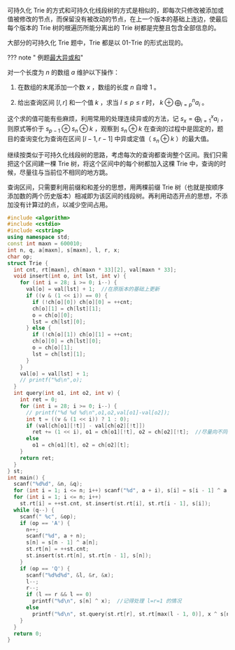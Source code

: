 可持久化 Trie 的方式和可持久化线段树的方式是相似的，即每次只修改被添加或值被修改的节点，而保留没有被改动的节点，在上一个版本的基础上连边，使最后每个版本的 Trie 树的根遍历所能分离出的 Trie 树都是完整且包含全部信息的。

大部分的可持久化 Trie 题中，Trie 都是以 01-Trie 的形式出现的。

??? note " 例题[最大异或和](https://www.lydsy.com/JudgeOnline/problem.php?id=3261)"

对一个长度为 $n$ 的数组 $a$ 维护以下操作：

1.  在数组的末尾添加一个数 $x$ ，数组的长度 $n$ 自增 $1$ 。

2.  给出查询区间 $[l,r]$ 和一个值 $k$ ，求当 $l\le p\le r$ 时， $k \oplus \bigoplus^{n}_{i=p} a_i$ 。

这个求的值可能有些麻烦，利用常用的处理连续异或的方法，记 $s_x=\bigoplus_{i=1}^x a_i$ ，则原式等价于 $s_{p-1}\oplus s_n\oplus k$ ，观察到 $s_n \oplus k$ 在查询的过程中是固定的，题目的查询变化为查询在区间 $[l-1,r-1]$ 中异或定值（ $s_n\oplus k$ ）的最大值。

继续按类似于可持久化线段树的思路，考虑每次的查询都查询整个区间。我们只需把这个区间建一棵 Trie 树，将这个区间中的每个树都加入这棵 Trie 中，查询的时候，尽量往与当前位不相同的地方跳。

查询区间，只需要利用前缀和和差分的思想，用两棵前缀 Trie 树（也就是按顺序添加数的两个历史版本）相减即为该区间的线段树。再利用动态开点的思想，不添加没有计算过的点，以减少空间占用。

```cpp
#include <algorithm>
#include <cstdio>
#include <cstring>
using namespace std;
const int maxn = 600010;
int n, q, a[maxn], s[maxn], l, r, x;
char op;
struct Trie {
  int cnt, rt[maxn], ch[maxn * 33][2], val[maxn * 33];
  void insert(int o, int lst, int v) {
    for (int i = 28; i >= 0; i--) {
      val[o] = val[lst] + 1;  //在原版本的基础上更新
      if ((v & (1 << i)) == 0) {
        if (!ch[o][0]) ch[o][0] = ++cnt;
        ch[o][1] = ch[lst][1];
        o = ch[o][0];
        lst = ch[lst][0];
      } else {
        if (!ch[o][1]) ch[o][1] = ++cnt;
        ch[o][0] = ch[lst][0];
        o = ch[o][1];
        lst = ch[lst][1];
      }
    }
    val[o] = val[lst] + 1;
    // printf("%d\n",o);
  }
  int query(int o1, int o2, int v) {
    int ret = 0;
    for (int i = 28; i >= 0; i--) {
      // printf("%d %d %d\n",o1,o2,val[o1]-val[o2]);
      int t = ((v & (1 << i)) ? 1 : 0);
      if (val[ch[o1][!t]] - val[ch[o2][!t]])
        ret += (1 << i), o1 = ch[o1][!t], o2 = ch[o2][!t];  //尽量向不同的地方跳
      else
        o1 = ch[o1][t], o2 = ch[o2][t];
    }
    return ret;
  }
} st;
int main() {
  scanf("%d%d", &n, &q);
  for (int i = 1; i <= n; i++) scanf("%d", a + i), s[i] = s[i - 1] ^ a[i];
  for (int i = 1; i <= n; i++)
    st.rt[i] = ++st.cnt, st.insert(st.rt[i], st.rt[i - 1], s[i]);
  while (q--) {
    scanf(" %c", &op);
    if (op == 'A') {
      n++;
      scanf("%d", a + n);
      s[n] = s[n - 1] ^ a[n];
      st.rt[n] = ++st.cnt;
      st.insert(st.rt[n], st.rt[n - 1], s[n]);
    }
    if (op == 'Q') {
      scanf("%d%d%d", &l, &r, &x);
      l--;
      r--;
      if (l == r && l == 0)
        printf("%d\n", s[n] ^ x);  //记得处理 l=r=1 的情况
      else
        printf("%d\n", st.query(st.rt[r], st.rt[max(l - 1, 0)], x ^ s[n]));
    }
  }
  return 0;
}
```
